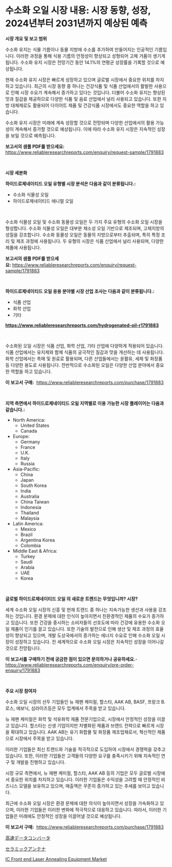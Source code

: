 <p><h1>수소화 오일 시장 내용: 시장 동향, 성장, 2024년부터 2031년까지 예상된 예측</h1></p><p><strong>시장 개요 및 보고 범위</strong></p>
<p><p>수소화 유지는 식물 기름이나 동물 지방에 수소를 추가하여 만들어지는 인공적인 기름입니다. 이러한 과정을 통해 식용 기름의 안정성이 향상되고 성형되어 고체 거품이 생기게 됩니다. 수소화 유지 시장은 전망기간 동안 14.1%의 연평균 성장률을 기록할 것으로 예상됩니다. </p><p>현재 수소화 유지 시장은 빠르게 성장하고 있으며 글로벌 시장에서 중요한 위치를 차지하고 있습니다. 최근의 시장 동향 중 하나는 건강식품 및 식품 산업에서의 활발한 사용으로 인해 시장 수요가 계속해서 증가하고 있다는 것입니다. 더불어 수소화 유지는 향상된 맛과 질감을 제공하므로 다양한 식품 및 음료 산업에서 널리 사용되고 있습니다. 또한 지방 대체제로도 활용되어 다이어트 제품 및 건강식품 시장에서도 중요한 역할을 하고 있습니다.</p><p>수소화 유지 시장은 미래에 계속 성장할 것으로 전망되며 다양한 산업에서의 활용 가능성이 계속해서 증가할 것으로 예상됩니다. 이에 따라 수소화 유지 시장은 지속적인 성장을 보일 것으로 예측됩니다.</p></p>
<p><strong>보고서의 샘플 PDF를 받으세요:</strong> <a href="https://www.reliableresearchreports.com/enquiry/request-sample/1791883">https://www.reliableresearchreports.com/enquiry/request-sample/1791883</a></p>
<p>&nbsp;</p>
<p><strong>시장 세분화</strong></p>
<p><strong>하이드로제네이티드 오일 유형별 시장 분석은 다음과 같이 분류됩니다.:</strong></p>
<p><ul><li>수소화 식물성 오일</li><li>하이드로제네이티드 애니멀 오일</li></ul></p>
<p>&nbsp;</p>
<p><p>수소화 식물성 오일 및 수소화 동물성 오일은 두 가지 주요 유형의 수소화 오일 시장을 형성합니다. 수소화 식물성 오일은 대부분 채소성 오일 기반으로 제조되며, 고체지방의 성질을 강조합니다. 수소화 동물성 오일은 동물의 지방으로부터 추출되며, 특히 특정 조리 및 제조 과정에 사용됩니다. 두 유형의 시장은 식품 산업에서 널리 사용되며, 다양한 제품에 사용됩니다.</p></p>
<p><strong>보고서의 샘플 PDF를 받으세요:</strong>&nbsp;<a href="https://www.reliableresearchreports.com/enquiry/request-sample/1791883">https://www.reliableresearchreports.com/enquiry/request-sample/1791883</a></p>
<p>&nbsp;</p>
<p><strong> 하이드로제네이티드 오일 응용 분야별 시장 산업 조사는 다음과 같이 분류됩니다.:</strong></p>
<p><ul><li>식품 산업</li><li>화학 산업</li><li>기타</li></ul></p>
<p><strong><a href="https://www.reliableresearchreports.com/hydrogenated-oil-r1791883">https://www.reliableresearchreports.com/hydrogenated-oil-r1791883</a></strong></p>
<p>&nbsp;</p>
<p><p>수소화된 오일 시장은 식품 산업, 화학 산업, 기타 산업에 다양하게 적용되어 있습니다. 식품 산업에서는 유지제와 함께 식품의 궁극적인 질감과 맛을 개선하는 데 사용됩니다. 화학 산업에서는 촉매 및 원료로 활용되며, 다른 산업들에서는 윤활유, 세제 및 화장품 등 다양한 용도로 사용됩니다. 전반적으로 수소화된 오일은 다양한 산업 분야에서 중요한 역할을 하고 있습니다.</p></p>
<p><strong>이 보고서 구매:</strong>&nbsp; <a href="https://www.reliableresearchreports.com/purchase/1791883">https://www.reliableresearchreports.com/purchase/1791883</a></p>
<p>&nbsp;</p>
<p><strong>지역 측면에서 하이드로제네이티드 오일 지역별로 이용 가능한 시장 플레이어는 다음과 같습니다.:</strong></p>
<p><ul>
    <li>
        North America:
        <ul>
            <li>United States</li>
            <li>Canada</li>
        </ul>
    </li>
    <li>
        Europe:
        <ul>
            <li>Germany</li>
            <li>France</li>
            <li>U.K.</li>
            <li>Italy</li>
            <li>Russia</li>
        </ul>
    </li>
    <li>
        Asia-Pacific:
        <ul>
            <li>China</li>
            <li>Japan</li>
            <li>South Korea</li>
            <li>India</li>
            <li>Australia</li>
            <li>China Taiwan</li>
            <li>Indonesia</li>
            <li>Thailand</li>
            <li>Malaysia</li>
        </ul>
    </li>
    <li>
        Latin America:
        <ul>
            <li>Mexico</li>
            <li>Brazil</li>
            <li>Argentina Korea</li>
            <li>Colombia</li>
        </ul>
    </li>
    <li>
        Middle East & Africa:
        <ul>
            <li>Turkey</li>
            <li>Saudi</li>
            <li>Arabia</li>
            <li>UAE</li>
            <li>Korea</li>
        </ul>
    </li>
    </ul></p>
<p>&nbsp;</p>
<p><strong>글로벌 하이드로제네이티드 오일 의 새로운 트렌드는 무엇입니까? 시장?</strong></p>
<p><p>세계 수소화 오일 시장의 신흥 및 현재 트렌드 중 하나는 지속가능한 생산과 사용을 강조하는 것입니다. 환경 문제에 대한 인식이 높아지면서 친환경적인 제품의 수요가 증가하고 있습니다. 또한 건강을 중시하는 소비자들의 선호도에 따라 건강에 유용한 수소화 오일 제품이 인기를 끌고 있습니다. 또한 기술의 발전으로 인해 생산 및 제조 과정의 효율성이 향상되고 있으며, 개발 도상국에서의 증가하는 에너지 수요로 인해 수소화 오일 시장이 성장하고 있습니다. 전 세계적으로 수소화 오일 시장은 지속적인 성장을 이어나갈 것으로 전망됩니다.</p></p>
<p><strong>이 보고서를 구매하기 전에 궁금한 점이 있으면 문의하거나 공유하세요.</strong>- <a href="https://www.reliableresearchreports.com/enquiry/pre-order-enquiry/1791883">https://www.reliableresearchreports.com/enquiry/pre-order-enquiry/1791883</a></p>
<p>&nbsp;</p>
<p><strong>주요 시장 참여자</strong></p>
<p><p>수소화 오일 시장의 선두 기업들인 뉴 재팬 케미컬, 할스타, AAK AB, BASF, 프랑크 B. 로스, 에보닉, 심라이즈등은 모두 업계에서 주목을 받고 있습니다. </p><p>뉴 재팬 케미컬은 화학 및 석유화학 제품 전문기업으로, 시장에서 안정적인 성장을 이끌고 있습니다. 할스타는 신생 기업이지만 차별화된 제품과 브랜드 전략으로 빠르게 시장을 확대하고 있습니다. AAK AB는 유기 화합물 및 화장품 제조업체로서, 혁신적인 제품으로 시장에서 주목을 받고 있습니다.</p><p>이러한 기업들은 최신 트렌드와 기술을 적극적으로 도입하여 시장에서 경쟁력을 갖추고 있습니다. 또한, 이러한 기업들은 고객들의 다양한 요구를 충족시키기 위해 지속적인 연구 및 개발을 진행하고 있습니다.</p><p>시장 규모 측면에서, 뉴 재팬 케미컬, 할스타, AAK AB 등의 기업은 모두 글로벌 시장에서 중요한 위치를 차지하고 있습니다. 이러한 기업들은 수익성을 고려할 때 안정적인 비즈니스 모델을 보유하고 있으며, 매출액은 꾸준히 증가하고 있는 추세를 보이고 있습니다.</p><p>최근에 수소화 오일 시장은 환경 문제에 대한 의식이 높아지면서 성장을 가속화하고 있으며, 이러한 기업들은 이러한 변화에 적극적으로 대응하고 있습니다. 따라서, 이러한 기업들은 미래에도 안정적인 성장을 이끌어낼 것으로 예상됩니다.</p></p>
<p><strong>이 보고서 구매:</strong>&nbsp;&nbsp;<a href="https://www.reliableresearchreports.com/purchase/1791883">https://www.reliableresearchreports.com/purchase/1791883</a></p>
<p><p><a href="https://medium.com/@reyeshowell66/%E3%83%8F%E3%82%A4%E3%82%B9%E3%83%94%E3%83%BC%E3%83%89%E3%83%87%E3%83%BC%E3%82%BF%E3%82%B3%E3%83%B3%E3%83%90%E3%83%BC%E3%82%BF%E3%83%BC%E5%B8%82%E5%A0%B4%E3%81%AF-%E5%B8%82%E5%A0%B4%E3%82%B7%E3%82%A7%E3%82%A2-%E3%82%B5%E3%82%A4%E3%82%BA-2031%E5%B9%B4%E3%81%BE%E3%81%A7%E3%81%AE%E4%BA%88%E6%B8%AC%E3%81%AB%E7%84%A6%E7%82%B9%E3%82%92%E5%BD%93%E3%81%A6%E3%81%A6%E3%81%84%E3%81%BE%E3%81%99-bb5dfdbbf5e0">高速データコンバータ</a></p><p><a href="https://medium.com/@josuehezog2023/%E3%82%BB%E3%83%A9%E3%83%9F%E3%83%83%E3%82%AF%E3%82%A2%E3%83%B3%E3%83%86%E3%83%8A%E3%81%AE%E5%B8%82%E5%A0%B4%E5%88%86%E6%9E%90-%E3%81%9D%E3%81%AEcagr-%E5%B8%82%E5%A0%B4%E3%82%BB%E3%82%B0%E3%83%A1%E3%83%B3%E3%83%86%E3%83%BC%E3%82%B7%E3%83%A7%E3%83%B3-%E3%81%8A%E3%82%88%E3%81%B3%E3%82%B0%E3%83%AD%E3%83%BC%E3%83%90%E3%83%AB%E7%94%A3%E6%A5%AD%E6%A6%82%E8%A6%81-36c978af8a82">セラミックアンテナ</a></p><p><a href="https://medium.com/@djjdj3773/ic-front-end-laser-annealing-equipment-market-exploring-market-share-market-trends-and-future-b5d854f21e01">IC Front end Laser Annealing Equipment Market</a></p></p>